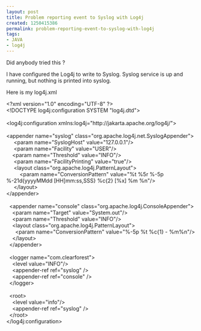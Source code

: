 ```yaml
---
layout: post
title: Problem reporting event to Syslog with Log4j
created: 1250415386
permalink: problem-reporting-event-to-syslog-with-log4j
tags:
- JAVA
- log4j
---
```

<p>Did anybody tried this ?</p>
<p>I have configured the Log4j to write to Syslog. Syslog service is up and running, but nothing is printed into syslog.</p>
<p>Here is my log4j.xml</p>
<p>&lt;?xml version=&quot;1.0&quot; encoding=&quot;UTF-8&quot; ?&gt;<br />
&lt;!DOCTYPE log4j:configuration SYSTEM &quot;log4j.dtd&quot;&gt;<br />
<br />
&lt;log4j:configuration xmlns:log4j=&quot;http://jakarta.apache.org/log4j/&quot;&gt;<br />
<br />
&lt;appender name=&quot;syslog&quot; class=&quot;org.apache.log4j.net.SyslogAppender&quot;&gt;<br />
&nbsp;&nbsp;&nbsp;&nbsp; &lt;param name=&quot;SyslogHost&quot; value=&quot;127.0.0.1&quot;/&gt; <br />
&nbsp;&nbsp;&nbsp;&nbsp; &lt;param name=&quot;Facility&quot; value=&quot;USER&quot;/&gt; <br />
&nbsp;&nbsp;&nbsp; &lt;param name=&quot;Threshold&quot; value=&quot;INFO&quot;/&gt;<br />
&nbsp;&nbsp;&nbsp;&nbsp; &lt;param name=&quot;FacilityPrinting&quot; value=&quot;true&quot;/&gt; <br />
&nbsp;&nbsp;&nbsp;&nbsp; &lt;layout class=&quot;org.apache.log4j.PatternLayout&quot;&gt;<br />
&nbsp;&nbsp;&nbsp;&nbsp; &nbsp;&nbsp;&nbsp; &lt;param name=&quot;ConversionPattern&quot; value=&quot;%t %5r %-5p %-21d{yyyyMMdd [HH]mm:ss,SSS} %c{2} [%x] %m %n&quot;/&gt;<br />
&nbsp;&nbsp;&nbsp;&nbsp; &lt;/layout&gt;<br />
&lt;/appender&gt;<br />
&nbsp;<br />
&nbsp; &lt;appender name=&quot;console&quot; class=&quot;org.apache.log4j.ConsoleAppender&quot;&gt;<br />
&nbsp;&nbsp;&nbsp; &lt;param name=&quot;Target&quot; value=&quot;System.out&quot;/&gt;<br />
&nbsp;&nbsp;&nbsp; &lt;param name=&quot;Threshold&quot; value=&quot;INFO&quot;/&gt;<br />
&nbsp;&nbsp;&nbsp; &lt;layout class=&quot;org.apache.log4j.PatternLayout&quot;&gt;<br />
&nbsp;&nbsp;&nbsp;&nbsp;&nbsp; &lt;param name=&quot;ConversionPattern&quot; value=&quot;%-5p %t %c{1} - %m%n&quot;/&gt;<br />
&nbsp;&nbsp;&nbsp; &lt;/layout&gt;<br />
&nbsp; &lt;/appender&gt;<br />
<br />
&nbsp; &lt;logger name=&quot;com.clearforest&quot;&gt;<br />
&nbsp;&nbsp;&nbsp; &lt;level value=&quot;INFO&quot;/&gt;<br />
&nbsp;&nbsp;&nbsp; &lt;appender-ref ref=&quot;syslog&quot; /&gt;<br />
&nbsp;&nbsp;&nbsp; &lt;appender-ref ref=&quot;console&quot; /&gt;<br />
&nbsp; &lt;/logger&gt;<br />
<br />
&nbsp; &lt;root&gt;<br />
&nbsp;&nbsp;&nbsp; &lt;level value=&quot;info&quot;/&gt;<br />
&nbsp;&nbsp;&nbsp; &lt;appender-ref ref=&quot;syslog&quot; /&gt;<br />
&nbsp; &lt;/root&gt;<br />
&lt;/log4j:configuration&gt;</p>
